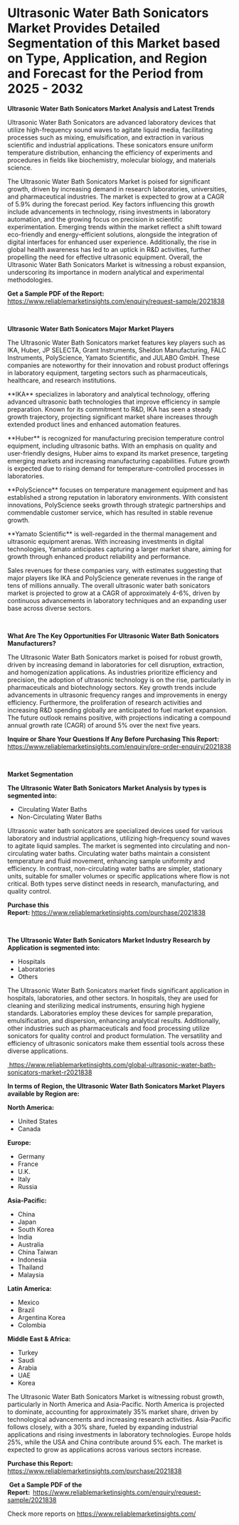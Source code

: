 <p><h1>Ultrasonic Water Bath Sonicators Market Provides Detailed Segmentation of this Market based on Type, Application, and Region and Forecast for the Period from 2025 - 2032</h1></p><p><strong>Ultrasonic Water Bath Sonicators Market Analysis and Latest Trends</strong></p>
<p><p>Ultrasonic Water Bath Sonicators are advanced laboratory devices that utilize high-frequency sound waves to agitate liquid media, facilitating processes such as mixing, emulsification, and extraction in various scientific and industrial applications. These sonicators ensure uniform temperature distribution, enhancing the efficiency of experiments and procedures in fields like biochemistry, molecular biology, and materials science.</p><p>The Ultrasonic Water Bath Sonicators Market is poised for significant growth, driven by increasing demand in research laboratories, universities, and pharmaceutical industries. The market is expected to grow at a CAGR of 5.9% during the forecast period. Key factors influencing this growth include advancements in technology, rising investments in laboratory automation, and the growing focus on precision in scientific experimentation. Emerging trends within the market reflect a shift toward eco-friendly and energy-efficient solutions, alongside the integration of digital interfaces for enhanced user experience. Additionally, the rise in global health awareness has led to an uptick in R&D activities, further propelling the need for effective ultrasonic equipment. Overall, the Ultrasonic Water Bath Sonicators Market is witnessing a robust expansion, underscoring its importance in modern analytical and experimental methodologies.</p></p>
<p><strong>Get a Sample PDF of the Report:&nbsp;</strong> <a href="https://www.reliablemarketinsights.com/enquiry/request-sample/2021838?utm_campaign=2179&utm_medium=2&utm_source=Github&utm_content=ia&utm_term=29032025&utm_id=ultrasonic-water-bath-sonicators">https://www.reliablemarketinsights.com/enquiry/request-sample/2021838</a></p>
<p>&nbsp;</p>
<p><strong>Ultrasonic Water Bath Sonicators Major Market Players</strong></p>
<p><p>The Ultrasonic Water Bath Sonicators market features key players such as IKA, Huber, JP SELECTA, Grant Instruments, Sheldon Manufacturing, FALC Instruments, PolyScience, Yamato Scientific, and JULABO GmbH. These companies are noteworthy for their innovation and robust product offerings in laboratory equipment, targeting sectors such as pharmaceuticals, healthcare, and research institutions.</p><p>**IKA** specializes in laboratory and analytical technology, offering advanced ultrasonic bath technologies that improve efficiency in sample preparation. Known for its commitment to R&D, IKA has seen a steady growth trajectory, projecting significant market share increases through extended product lines and enhanced automation features.</p><p>**Huber** is recognized for manufacturing precision temperature control equipment, including ultrasonic baths. With an emphasis on quality and user-friendly designs, Huber aims to expand its market presence, targeting emerging markets and increasing manufacturing capabilities. Future growth is expected due to rising demand for temperature-controlled processes in laboratories.</p><p>**PolyScience** focuses on temperature management equipment and has established a strong reputation in laboratory environments. With consistent innovations, PolyScience seeks growth through strategic partnerships and commendable customer service, which has resulted in stable revenue growth.</p><p>**Yamato Scientific** is well-regarded in the thermal management and ultrasonic equipment arenas. With increasing investments in digital technologies, Yamato anticipates capturing a larger market share, aiming for growth through enhanced product reliability and performance.</p><p>Sales revenues for these companies vary, with estimates suggesting that major players like IKA and PolyScience generate revenues in the range of tens of millions annually. The overall ultrasonic water bath sonicators market is projected to grow at a CAGR of approximately 4-6%, driven by continuous advancements in laboratory techniques and an expanding user base across diverse sectors.</p></p>
<p>&nbsp;</p>
<p><strong>What Are The Key Opportunities For Ultrasonic Water Bath Sonicators Manufacturers?</strong></p>
<p><p>The Ultrasonic Water Bath Sonicators market is poised for robust growth, driven by increasing demand in laboratories for cell disruption, extraction, and homogenization applications. As industries prioritize efficiency and precision, the adoption of ultrasonic technology is on the rise, particularly in pharmaceuticals and biotechnology sectors. Key growth trends include advancements in ultrasonic frequency ranges and improvements in energy efficiency. Furthermore, the proliferation of research activities and increasing R&D spending globally are anticipated to fuel market expansion. The future outlook remains positive, with projections indicating a compound annual growth rate (CAGR) of around 5% over the next five years.</p></p>
<p><strong>Inquire or Share Your Questions If Any Before Purchasing This Report:</strong> <a href="https://www.reliablemarketinsights.com/enquiry/pre-order-enquiry/2021838?utm_campaign=2179&utm_medium=2&utm_source=Github&utm_content=ia&utm_term=29032025&utm_id=ultrasonic-water-bath-sonicators">https://www.reliablemarketinsights.com/enquiry/pre-order-enquiry/2021838</a></p>
<p>&nbsp;</p>
<p><strong>Market Segmentation</strong></p>
<p><strong>The Ultrasonic Water Bath Sonicators Market Analysis by types is segmented into:</strong></p>
<p><ul><li>Circulating Water Baths</li><li>Non-Circulating Water Baths</li></ul></p>
<p><p>Ultrasonic water bath sonicators are specialized devices used for various laboratory and industrial applications, utilizing high-frequency sound waves to agitate liquid samples. The market is segmented into circulating and non-circulating water baths. Circulating water baths maintain a consistent temperature and fluid movement, enhancing sample uniformity and efficiency. In contrast, non-circulating water baths are simpler, stationary units, suitable for smaller volumes or specific applications where flow is not critical. Both types serve distinct needs in research, manufacturing, and quality control.</p></p>
<p><strong>Purchase this Report:&nbsp;</strong><a href="https://www.reliablemarketinsights.com/purchase/2021838?utm_campaign=2179&utm_medium=2&utm_source=Github&utm_content=ia&utm_term=29032025&utm_id=ultrasonic-water-bath-sonicators">https://www.reliablemarketinsights.com/purchase/2021838</a></p>
<p>&nbsp;</p>
<p><strong>The Ultrasonic Water Bath Sonicators Market Industry Research by Application is segmented into:</strong></p>
<p><ul><li>Hospitals</li><li>Laboratories</li><li>Others</li></ul></p>
<p><p>The Ultrasonic Water Bath Sonicators market finds significant application in hospitals, laboratories, and other sectors. In hospitals, they are used for cleaning and sterilizing medical instruments, ensuring high hygiene standards. Laboratories employ these devices for sample preparation, emulsification, and dispersion, enhancing analytical results. Additionally, other industries such as pharmaceuticals and food processing utilize sonicators for quality control and product formulation. The versatility and efficiency of ultrasonic sonicators make them essential tools across these diverse applications.</p></p>
<p><a href="https://www.reliablemarketinsights.com/global-ultrasonic-water-bath-sonicators-market-r2021838?utm_campaign=2179&utm_medium=2&utm_source=Github&utm_content=ia&utm_term=29032025&utm_id=ultrasonic-water-bath-sonicators">&nbsp;https://www.reliablemarketinsights.com/global-ultrasonic-water-bath-sonicators-market-r2021838</a></p>
<p><strong>In terms of Region, the Ultrasonic Water Bath Sonicators Market Players available by Region are:</strong></p>
<p>
    <p> <strong> North America: </strong>
        <ul>
            <li>United States</li>
            <li>Canada</li>
        </ul>
        </p> 
    <p> <strong> Europe: </strong>
        <ul>
            <li>Germany</li>
            <li>France</li>
            <li>U.K.</li>
            <li>Italy</li>
            <li>Russia</li>
        </ul>
        </p> 
    <p> <strong> Asia-Pacific: </strong>
        <ul>
            <li>China</li>
            <li>Japan</li>
            <li>South Korea</li>
            <li>India</li>
            <li>Australia</li>
            <li>China Taiwan</li>
            <li>Indonesia</li>
            <li>Thailand</li>
            <li>Malaysia</li>
        </ul>
        </p> 
    <p> <strong> Latin America: </strong>
        <ul>
            <li>Mexico</li>
            <li>Brazil</li>
            <li>Argentina Korea</li>
            <li>Colombia</li>
        </ul>
        </p> 
    <p> <strong> Middle East & Africa: </strong>
        <ul>
            <li>Turkey</li>
            <li>Saudi</li>
            <li>Arabia</li>
            <li>UAE</li>
            <li>Korea</li>
        </ul>
    </p>
    </p>
<p><p>The Ultrasonic Water Bath Sonicators Market is witnessing robust growth, particularly in North America and Asia-Pacific. North America is projected to dominate, accounting for approximately 35% market share, driven by technological advancements and increasing research activities. Asia-Pacific follows closely, with a 30% share, fueled by expanding industrial applications and rising investments in laboratory technologies. Europe holds 25%, while the USA and China contribute around 5% each. The market is expected to grow as applications across various sectors increase.</p></p>
<p><strong>Purchase this Report: </strong><a href="https://www.reliablemarketinsights.com/purchase/2021838?utm_campaign=2179&utm_medium=2&utm_source=Github&utm_content=ia&utm_term=29032025&utm_id=ultrasonic-water-bath-sonicators">https://www.reliablemarketinsights.com/purchase/2021838</a></p>
<p>&nbsp;<strong>Get a Sample PDF of the Report:&nbsp;&nbsp;</strong><a href="https://www.reliablemarketinsights.com/enquiry/request-sample/2021838?utm_campaign=2179&utm_medium=2&utm_source=Github&utm_content=ia&utm_term=29032025&utm_id=ultrasonic-water-bath-sonicators">https://www.reliablemarketinsights.com/enquiry/request-sample/2021838</a></p>
<p><strong></strong></p>
<p>Check more reports on <a href="https://www.reliablemarketinsights.com/?utm_campaign=2179&utm_medium=2&utm_source=Github&utm_content=ia&utm_term=29032025&utm_id=ultrasonic-water-bath-sonicators">https://www.reliablemarketinsights.com/</a></p>